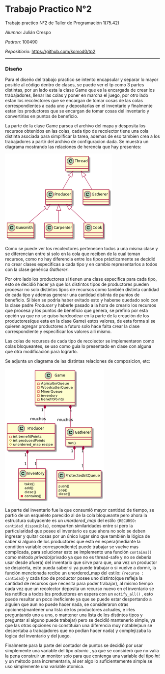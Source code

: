 # Trabajo Practico N°2

Trabajo practico N°2 de Taller de Programación 1(75.42)

*Alumno:* Julián Crespo

*Padron:* 100490

*Repositiorio:* https://github.com/komod0/tp2

---

### Diseño

Para el diseño del trabajo practico se intento encapsular y separar lo mayor posible al código dentro de clases, se puede ver el tp como 3 partes distintas, por un lado esta la clase Game que es la encargada de crear los trabajadores, llenar las colas  y poner en marcha el juego, por otro lado estan los recolectores que se encargan de tomar cosas de las colas correspondientes a cada uno y depositarlas en el inventario y finalmente estan los productores que se encargan de tomar cosas del inventario y convertirlas en puntos de beneficio.

La parte de la clase Game parsea el archivo del mapa y desposita los recursos obtenidos en las colas, cada tipo de recolector tiene una cola distinta asociada para simplificar la tarea, ademas de eso tambien crea a los trabajadores a partir del archivo de configuracion dada.
Se muestra un diagrama mostrando las relaciones de herencia que hay presentes:

![](img/DiagHerencia.png)



Como se puede ver los recolectores pertenecen todos a una misma clase y se diferencian entre si solo en la cola que reciben de la cual toman recursos, como no hay diferencia entre los tipos prácticamente se decidió no crear clases especificas a cada tipo y en cambio representarlos a todos con la clase genérica _Gatherer_.

Por otro lado los productores si tienen una clase especifica para cada tipo, esto se decidió hacer ya que los distintos tipos de productores pueden procesar no solo distintos tipos de recursos como también distinta cantidad de cada tipo y ademas generar una cantidad distinta de puntos de beneficio. Si bien se podría haber evitado esto y haberse quedado solo con la clase padre _Producer_ y haberle pasado a la hora de crearlo los recursos que procesa y los puntos de beneficio que genera, se prefirió por esta opción ya que no se quiso hardcodear en la parte de la creación de los productores(que esta en la clase Game) estos valores, de esta forma si se quieren agregar productores a futuro solo hace falta crear la clase correspondiente y especificar los valores alli mismo.

Las colas de recursos de cada tipo de recolector se implementaron como colas bloqueantes, se uso como guía lo presentado en clase con alguna que otra modificación para lograrlo.

Se adjunta un diagrama de las distintas relaciones de composicion, etc:

![](img/Diagdetalle.png)

La parte del inventario fue la que consumió mayor cantidad de tiempo, se partió de un esqueleto parecido al de la cola bloqueante pero ahora la estructura subyacente es un _unordered_map_ del estilo `{RECURSO: cantidad_disponible}`, comparten similaridades entre si pero la particularidad que posee el inventario es que ahora no solo se deben ingresar y quitar cosas por un único lugar sino que también la lógica de saber si alguno de los productores que esta en espera(mediante la condition variable correspondiente) puede trabajar se vuelve mas complicada, para solucionar esto se implemento una función `contains()` como método _privado_(privado ya que no es thread-safe y no se debería usar desde afuera) del inventario que sirve para que, una vez un productor se despierta, este pueda saber si ya puede trabajar o si vuelve a dormir, la función mencionada recibe un unordered_map del estilo: `{recurso : cantidad}` y cada tipo de productor posee uno distinto(que refleja la cantidad de recursos que necesita para poder trabajar), al mismo tiempo cada vez que un recolector deposita un recurso nuevo en el inventario se les notifica a todos los productores en espera con un `notify_all()` , esto puede resultar un poco ineficiente ya que se puede estar despertando a alguien que aun no puede hacer nada, se consideraron otras opciones(mantener una lista de los productores actuales, e irles preguntando uno a uno, o mantener una lista de los distintos tipos y preguntar si alguno puede trabajar) pero se decidió mantenerlo simple, ya que las otras opciones no constituian una diferencia muy notable(aun se despertaba a trabajadores que no podían hacer nada) y complejizaba la logica del inventario y del juego.

Finalmente para la parte del contador de puntos se decidió por usar simplemente una variable del tipo _atomic<int>_ , ya que se consideró que no valía la pena construir un monitor solo para que contenga una variable del tipo _int_ y un método para incrementarla, al ser algo lo suficientemente simple se uso simplemente una variable atomica.

